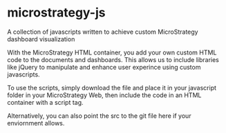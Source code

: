 microstrategy-js
================

A collection of javascripts written to achieve custom MicroStrategy dashboard visualization

With the MicroStrategy HTML container, you add your own custom HTML code to the documents and dashboards. This allows us to include libraries like jQuery to manipulate and enhance user experince using custom javascripts.

To use the scripts, simply download the file and place it in your javascript folder in your MicroStrategy Web, then include the code in an HTML container with a script tag. 


Alternatively, you can also point the src to the git file here if your enviornment allows.
